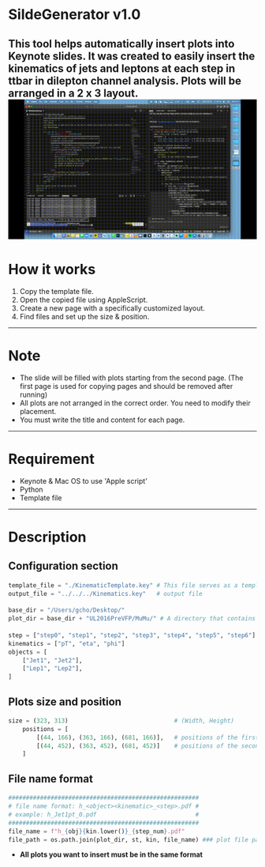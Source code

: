 # **SildeGenerator v1.0**
This tool helps automatically insert plots into Keynote slides.
It was created to easily insert the kinematics of jets and leptons at each step in ttbar in dilepton channel analysis.
Plots will be arranged in a 2 x 3 layout.
![Run the code](./jaaaadong.gif)
---
# **How it works**
1) Copy the template file.
2) Open the copied file using AppleScript.
3) Create a new page with a specifically customized layout.
4) Find files and set up the size & position.
---
# **Note**
- The slide will be filled with plots starting from the second page. (The first page is used for copying pages and should be removed after running)
- All plots are not arranged in the correct order. You need to modify their placement.
- You must write the title and content for each page.
---
# **Requirement**
- Keynote & Mac OS to use 'Apple script'
- Python
- Template file
---
# **Description**
## Configuration section
```python
template_file = "./KinematicTemplate.key" # This file serves as a template with a predefined slide layout
output_file = "../../../Kinematics.key"   # output file

base_dir = "/Users/gcho/Desktop/"
plot_dir = base_dir + "UL2016PreVFP/MuMu/" # A directory that contains files (plots) to be inserted into your slide

step = ["step0", "step1", "step2", "step3", "step4", "step5", "step6"]  # Analysis steps
kinematics = ["pT", "eta", "phi"]                                       # kinematics
objects = [
    ["Jet1", "Jet2"],                                                   # object what you insert
    ["Lep1", "Lep2"],
]
```
## Plots size and position
```python
size = (323, 313)                              # (Width, Height)
    positions = [
        [(44, 166), (363, 166), (681, 166)],   # positions of the first row : Jet1 & Lep1 in this case
        [(44, 452), (363, 452), (681, 452)]    # positions of the second row : Jet2 & Lep2 in this case
    ]
```
## File name format
```python
######################################################
# file name format: h_<object><kinematic>_<step>.pdf #
# example: h_Jet1pt_0.pdf                            #
######################################################
file_name = f"h_{obj}{kin.lower()}_{step_num}.pdf"
file_path = os.path.join(plot_dir, st, kin, file_name) ### plot file path ###
```
- **All plots you want to insert must be in the same format**
